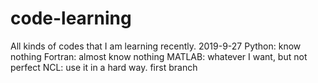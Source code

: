 # code-learning
All kinds of codes that I am learning recently.
2019-9-27
Python: know nothing
Fortran: almost know nothing
MATLAB: whatever I want, but not perfect
NCL: use it in a hard way.
first branch
